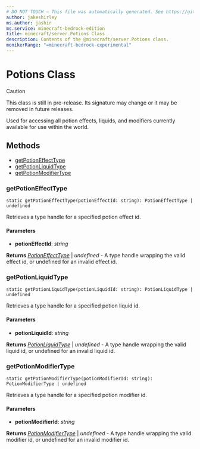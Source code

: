 ```yaml
---
# DO NOT TOUCH — This file was automatically generated. See https://github.com/mojang/minecraftapidocsgenerator to modify descriptions, examples, etc.
author: jakeshirley
ms.author: jashir
ms.service: minecraft-bedrock-edition
title: minecraft/server.Potions Class
description: Contents of the @minecraft/server.Potions class.
monikerRange: "=minecraft-bedrock-experimental"
---
```

# Potions Class

> [!CAUTION]
> This class is still in pre-release.  Its signature may change or it may be removed in future releases.

Used for accessing all potion effects, liquids, and modifiers currently available for use within the world.

## Methods
- [getPotionEffectType](#getpotioneffecttype)
- [getPotionLiquidType](#getpotionliquidtype)
- [getPotionModifierType](#getpotionmodifiertype)

### **getPotionEffectType**
`
static getPotionEffectType(potionEffectId: string): PotionEffectType | undefined
`

Retrieves a type handle for a specified potion effect id.

#### **Parameters**
- **potionEffectId**: *string*

**Returns** [*PotionEffectType*](PotionEffectType.md) | *undefined* - A type handle wrapping the valid effect id, or undefined for an invalid effect id.

### **getPotionLiquidType**
`
static getPotionLiquidType(potionLiquidId: string): PotionLiquidType | undefined
`

Retrieves a type handle for a specified potion liquid id.

#### **Parameters**
- **potionLiquidId**: *string*

**Returns** [*PotionLiquidType*](PotionLiquidType.md) | *undefined* - A type handle wrapping the valid liquid id, or undefined for an invalid liquid id.

### **getPotionModifierType**
`
static getPotionModifierType(potionModifierId: string): PotionModifierType | undefined
`

Retrieves a type handle for a specified potion modifier id.

#### **Parameters**
- **potionModifierId**: *string*

**Returns** [*PotionModifierType*](PotionModifierType.md) | *undefined* - A type handle wrapping the valid modifier id, or undefined for an invalid modifier id.
